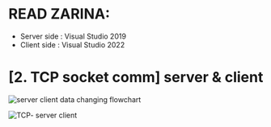 # READ ZARINA:  
* Server side : Visual Studio 2019
* Client side : Visual Studio 2022

# [2. TCP socket comm] server & client

![server   client data changing flowchart](https://user-images.githubusercontent.com/61898376/151688486-68ebf8b1-8932-4181-b30f-6f72b902deea.png)



![TCP- server   client](https://user-images.githubusercontent.com/61898376/151688205-1997522f-412c-4149-b160-4a61a3f469a2.png)
